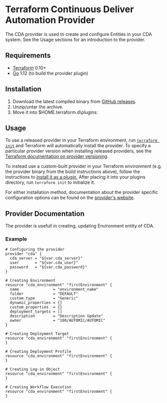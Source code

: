 Terraform Continuous Deliver Automation Provider
==================
The CDA provider is used to create and configure Entities in your CDA system. See the Usage sections for an introduction to the provider.

Requirements
------------
- [Terraform](https://www.terraform.io/downloads.html) 0.10+
- [Go](https://golang.org/doc/install) 1.12 (to build the provider plugin)

Installation
---------------------
 1. Download the latest compiled binary from [GitHub releases](https://github.com/Automic/terraform-provider-cda/releases).
 2. Unzip/untar the archive.
 3. Move it into $HOME\.terraform.d\plugins:


Usage
----------------------

To use a released provider in your Terraform environment, run [`terraform init`](https://www.terraform.io/docs/commands/init.html) and Terraform will automatically install the provider. To specify a particular provider version when installing released providers, see the [Terraform documentation on provider versioning](https://www.terraform.io/docs/configuration/providers.html#version-provider-versions).

To instead use a custom-built provider in your Terraform environment (e.g. the provider binary from the build instructions above), follow the instructions to [install it as a plugin.](https://www.terraform.io/docs/plugins/basics.html#installing-a-plugin) After placing it into your plugins directory,  run `terraform init` to initialize it.

For either installation method, documentation about the provider specific configuration options can be found on the [provider's website](https://www.terraform.io/docs/providers/aws/index.html).

## Provider Documentation

The provider is usefull in creating, updating Environment entity of CDA.

### Example
```hcl
# Configuring the provider
provider "cda" {
  cda_server = "${var.cda_server}"
  user       = "${var.cda_user}"
  password   = "${var.cda_password}"  
}

# Creating Environment
resource "cda_environment" "firstEnvironment" {
  name               = "environment_name"
  folder             = "DEFAULT"
  custom_type        = "Generic"
  dynamic_properties = {}
  custom_properties  = {}
  deployment_targets = []
  description        = "Description Update"
  owner              = "100/AUTOMIC/AUTOMIC"  
}

# Creating Deployment Target
resource "cda_environment" "firstEnvironment" {
}

# Creating Deployment Profile
resource "cda_environment" "firstEnvironment" {
}

# Creating Log-in Object
resource "cda_environment" "firstEnvironment" {
}

# Creating Workflow Execution
resource "cda_environment" "firstEnvironment" {
}
```
